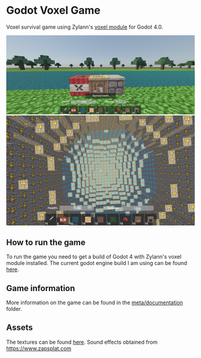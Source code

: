 # Godot Voxel Game

Voxel survival game using Zylann's [voxel module](https://github.com/Zylann/godot_voxel) for Godot 4.0.

![Screenshot 1](./meta/screenshots/2022-07-22-screenshot-1.png)
![Screenshot 2](./meta/screenshots/2022-07-22-screenshot.png)

## How to run the game
To run the game you need to get a build of Godot 4 with Zylann's voxel module installed.
The current godot engine build I am using can be found [here](https://github.com/Zylann/godot_voxel/actions/runs/3028543632).

## Game information
More information on the game can be found in the [meta/documentation](./meta/documentation/) folder.

## Assets
The textures can be found [here](https://github.com/Athemis/PixelPerfectionCE/tree/master).
Sound effects obtained from https://www.zapsplat.com
